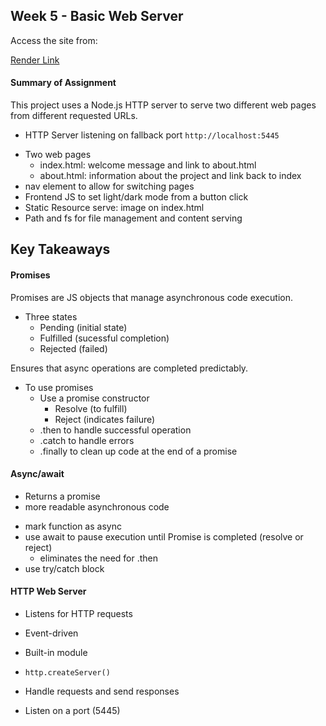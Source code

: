 ## Week 5 - Basic Web Server

Access the site from:

[Render Link](https://n320-week5-hw.onrender.com/)

#### Summary of Assignment

This project uses a Node.js HTTP server to serve two different web pages from different requested URLs.

- HTTP Server listening on fallback port `http://localhost:5445`

* Two web pages
  - index.html: welcome message and link to about.html
  * about.html: information about the project and link back to index
* nav element to allow for switching pages
* Frontend JS to set light/dark mode from a button click
* Static Resource serve: image on index.html
* Path and fs for file management and content serving

## Key Takeaways

#### Promises

Promises are JS objects that manage asynchronous code execution.

- Three states
  - Pending (initial state)
  - Fulfilled (sucessful completion)
  - Rejected (failed)

Ensures that async operations are completed predictably.

- To use promises
  - Use a promise constructor
    - Resolve (to fulfill)
    - Reject (indicates failure)
  - .then to handle successful operation
  - .catch to handle errors
  - .finally to clean up code at the end of a promise

#### Async/await

- Returns a promise
- more readable asynchronous code

* mark function as async
* use await to pause execution until Promise is completed (resolve or reject)
  - eliminates the need for .then
* use try/catch block

#### HTTP Web Server

- Listens for HTTP requests
- Event-driven

- Built-in module
- `http.createServer()`
- Handle requests and send responses
- Listen on a port (5445)
